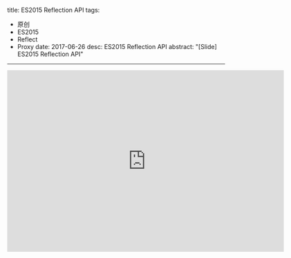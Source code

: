 title:  ES2015 Reflection API
tags:
  - 原创
  - ES2015
  - Reflect
  - Proxy
date: 2017-06-26
desc: ES2015 Reflection API
abstract: "[Slide] ES2015 Reflection API"
---

<iframe id="ppt" src="https://ppt.baomitu.com/embed/fcadd8ad?style=dark" width="640" height="420" scrolling="no" frameborder="0" webkitallowfullscreen mozallowfullscreen allowfullscreen></iframe>
<script>
;(function() {
var $ = function (e) {return document.querySelector(e)};
var w = $('.post-block');
var p = $('#ppt');
resize();
window.addEventListener('resize', resize);
function resize() {
  var r = w.clientWidth;
  p.width = r;
  p.height = r * 21 / 32;
}
}());
</script>